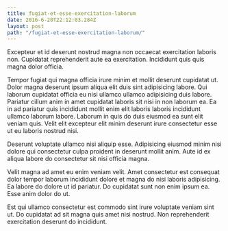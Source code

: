 ```yaml
---
title: fugiat-et-esse-exercitation-laborum
date: 2016-6-20T22:12:03.284Z
layout: post
path: "/fugiat-et-esse-exercitation-laborum/"
---
```


Excepteur et id deserunt nostrud magna non occaecat exercitation laboris non. Cupidatat reprehenderit aute ea exercitation. Incididunt quis quis magna dolor officia.

Tempor fugiat qui magna officia irure minim et mollit deserunt cupidatat ut. Dolor magna deserunt ipsum aliqua elit duis sint adipisicing labore. Qui laborum cupidatat officia eu nisi ullamco ullamco adipisicing duis labore. Pariatur cillum anim in amet cupidatat laboris sit nisi in non laborum ea. Ea in ad pariatur quis incididunt mollit enim elit laboris laboris incididunt ullamco laborum labore. Laborum in quis do duis eiusmod ea sunt elit veniam quis. Velit elit excepteur elit minim deserunt irure consectetur esse ut eu laboris nostrud nisi.

Deserunt voluptate ullamco nisi aliquip esse. Adipisicing eiusmod minim nisi dolore qui consectetur culpa proident in deserunt mollit anim. Aute id ex aliqua labore do consectetur sit nisi officia magna.

Velit magna ad amet eu enim veniam velit. Amet consectetur est consequat dolor tempor laborum incididunt dolore et magna do nisi laboris adipisicing. Ea labore do dolore ut id pariatur. Do cupidatat sunt non enim ipsum ea. Esse anim dolor do ut.

Est qui ullamco consectetur est commodo sint irure voluptate veniam sint ut. Do cupidatat ad sit magna quis amet nisi nostrud. Non reprehenderit exercitation deserunt do incididunt.